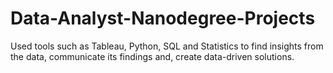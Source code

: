 # Data-Analyst-Nanodegree-Projects
Used tools such as Tableau, Python, SQL and Statistics to find insights from the data, communicate its findings and, create data-driven solutions.
